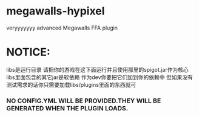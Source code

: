 # megawalls-hypixel

veryyyyyyy advanced Megawalls FFA plugin

# NOTICE:

libs是运行目录 请把你的游戏在这下面运行并且使用那里的spigot.jar作为核心
libs里面包含的其它jar是软依赖 作为dev你要把它们加到你的依赖中 但如果没有测试需求的话你只需要加载libs/plugins里面的东西就可
### NO CONFIG.YML WILL BE PROVIDED.THEY WILL BE GENERATED WHEN THE PLUGIN LOADS.